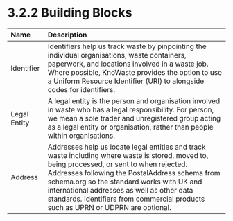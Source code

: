 3.2.2 Building Blocks
=======
|Name|Description|
|:---------|:-----------|
|Identifier|Identifiers help us track waste by pinpointing the individual organisations, waste containers, paperwork, and locations involved in a waste job. Where possible, KnoWaste provides the option to use a Uniform Resource Identifier (URI) to alongside codes for identifiers.|
|Legal Entity|A legal entity is the person and organisation involved in waste who has a legal responsibility. For person, we mean a sole trader and unregistered group acting as a legal entity or organisation, rather than people within organisations.|
|Address|Addresses help us locate legal entities and track waste including where waste is stored, moved to, being processed, or sent to when rejected. Addresses following the PostalAddress schema from schema.org so the standard works with UK and international addresses as well as other data standards. Identifiers from commercial products such as UPRN or UDPRN are optional.|
